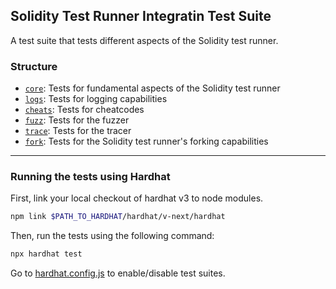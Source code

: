 ## Solidity Test Runner Integratin Test Suite

A test suite that tests different aspects of the Solidity test runner.

### Structure

- [`core`](core): Tests for fundamental aspects of the Solidity test runner
- [`logs`](logs): Tests for logging capabilities
- [`cheats`](cheats): Tests for cheatcodes
- [`fuzz`](fuzz): Tests for the fuzzer
- [`trace`](trace): Tests for the tracer
- [`fork`](fork): Tests for the Solidity test runner's forking capabilities

---

### Running the tests using Hardhat

First, link your local checkout of hardhat v3 to node modules.

```bash
npm link $PATH_TO_HARDHAT/hardhat/v-next/hardhat
```

Then, run the tests using the following command:

```bash
npx hardhat test
```

Go to [hardhat.config.js](hardhat.config.js) to enable/disable test suites.
